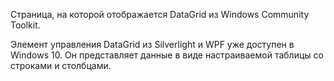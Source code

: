 ﻿Страница, на которой отображается DataGrid из Windows Community Toolkit.

Элемент управления DataGrid из Silverlight и WPF уже доступен в Windows 10. Он представляет данные в виде настраиваемой таблицы со строками и столбцами.
